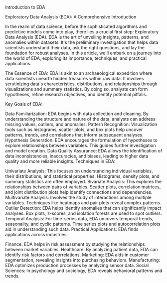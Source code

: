 Introduction to EDA

Exploratory Data Analysis (EDA): A Comprehensive Introduction

In the realm of data science, before the sophisticated algorithms and predictive models come into play, there lies a crucial first step: Exploratory Data Analysis (EDA). EDA is the art of unveiling insights, patterns, and anomalies within datasets. It's the preliminary investigation that helps data scientists understand their data, ask the right questions, and lay the foundation for robust analyses. In this article, we'll embark on a journey into the world of EDA, exploring its importance, techniques, and practical applications.

The Essence of EDA: EDA is akin to an archaeological expedition where data scientists unearth hidden treasures within raw data. It involves scrutinizing data's characteristics, distributions, and relationships through visualizations and summary statistics. By doing so, analysts can form hypotheses, refine research objectives, and identify potential pitfalls.

Key Goals of EDA:

Data Familiarization: EDA begins with data collection and cleaning. By understanding the structure and nature of the data, analysts can address missing values, outliers, and anomalies.
Pattern Recognition: Visualization tools such as histograms, scatter plots, and box plots help uncover patterns, trends, and correlations that inform subsequent analyses.
Hypothesis Generation: EDA encourages the formulation of hypotheses to explore relationships between variables. This guides further investigation and model creation.
Data Quality Assurance: EDA allows the identification of data inconsistencies, inaccuracies, and biases, leading to higher data quality and more reliable insights.
Techniques in EDA:

Univariate Analysis: This focuses on understanding individual variables, their distributions, and statistical properties. Histograms, density plots, and summary statistics are often employed.
Bivariate Analysis: This explores the relationships between pairs of variables. Scatter plots, correlation matrices, and joint distribution plots help identify connections and dependencies.
Multivariate Analysis: Involves the study of interactions among multiple variables. Techniques like heatmaps and pair plots reveal complex patterns.
Outlier Detection: EDA helps identify anomalies that can significantly impact analyses. Box plots, z-scores, and isolation forests are used to spot outliers.
Temporal Analysis: For time-series data, EDA uncovers temporal trends, seasonality, and cyclic patterns. Time series plots and autocorrelation plots aid in understanding such data.
Practical Applications: EDA finds applications across industries:

Finance: EDA helps in risk assessment by studying the relationships between market variables.
Healthcare: By analyzing patient data, EDA can identify risk factors and correlations.
Marketing: EDA aids in customer segmentation, revealing insights into purchasing behaviors.
Manufacturing: EDA optimizes production processes by analyzing sensor data.
Social Sciences: In psychology and sociology, EDA reveals behavioral patterns and trends.
